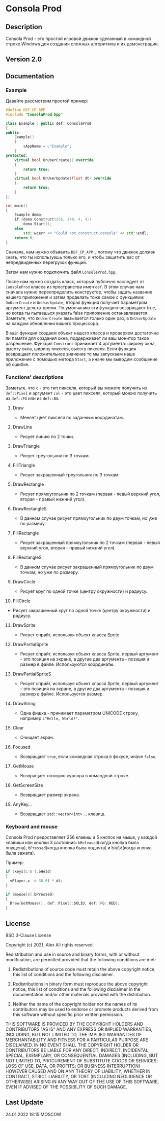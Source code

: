 # **Consola Prod**

## Description

Consola Prod - это простой игровой движок сделанный в командной строке Windows для создания сложных алгоритмов и их демонстрации.

## Version 2.0

## Documentation

### Example

Давайте рассмотрим простой пример:

```c++
#define DEF_CP_APP
#include "ConsolaProd.hpp"

class Example : public def::ConsolaProd
{
public:
	Example()
	{
		sAppName = L"Example";
	}
protected:
	virtual bool OnUserCreate() override
	{
		return true;
	}
	virtual bool OnUserUpdate(float dt) override
	{
		return true;
	}
};

int main()
{
	Example demo;
	if (demo.Construct(256, 240, 4, 4))
		demo.Start();
	else
		std::wcerr << "Could not construct console" << std::endl;
	return 0;
}
```

Сначала, нам нужно объявить ```DEF_CP_APP ```, потому что движок должен знать, что ты используешь только его, и чтобы защитить вас от непредвиденных перегрузок функций.

Затем нам нужно подключить файл ```ConsoleProd.hpp```. 

После нам нужно создать класс, который публично наследует от ```ConsoleProd``` класса из пространства имен `def`. В этом случае нам сначала нужно переопределить конструктор, чтобы задать название нашего приложения и затем проделать тоже самое с функциями: `OnUserCreate` и `OnUserUpdate`, вторая функция получает параметром аргумент дельта-время. По умолчанию эти функцию возвращают true, но когда ты пытаешься указать false приложение останавливается. Заметьте, что `OnUserCreate` вызывается только один раз, а `OnUserUpdate` на каждом обновлении вашего процессора.

В `main` функции создаем объект нашего класса и проверяем достаточно ли памяти для создания окна, поддерживает ли ваш монитор такое разрешение. Функция `Construct` принимает 4 аргумента: ширину окна, высоту окна, ширину пикселя, высоту пикселя. Если функция возвращает положительное значение то мы запускаем наше приложение с помощью метода `Start`, а иначе мы выводим сообщение об ошибке.

### Functions' descriptions

Заметьте, что `c` - это тип пикселя, который вы можете получить из `def::Pixel` и аргумент `col` - это цвет пикселя, который можно получить из `def::FG` или из `def::BG`. 

1. Draw 

   - Меняет цвет пикселя по заданным координатам.

2. DrawLine

   - Рисует линию по 2 точки.

3. DrawTriangle

   - Рисует треугольник по 3 точкам.

4. FillTriangle

   - Рисует закрашенный треугольник по 3 точкам.

5. DrawRectangle

   - Рисует прямоугольник по 2 точкам (первая - левый верхний угол, вторая - правый нижний угол).

6. DrawRectangleS

   - В данном случае рисует прямоугольник по двум точкам, но уже по размеру.

7. FillRectangle

   - Рисует закрашенный прямоугольник по 2 точкам (первая - левый верхний угол, вторая - правый нижний угол).

8. FillRectangleS

   - В данном случае рисует закрашенный прямоугольник по двум точкам, но уже по размеру.

9. DrawCircle

   - Рисует круг по одной точке (центру окружности) и радиусу.

10. FillCircle

   - Рисует закрашенный круг по одной точке (центру окружности) и радиусу.

11. DrawSprite

    - Рисует спрайт, используя объект класса Sprite.

12. DrawPartialSprite

    - Рисует спрайт, используя объект класса Sprite, первый аргумент - это позиция на экране, а другие два аргумента - позиция и размер в файле. Используются координаты.

13. DrawPartialSpriteS

    - Рисует спрайт, используя объект класса Sprite, первый аргумент - это позиция на экране, а другие два аргумента - позиция и размер в файле. Используется размер.

14. DrawString

    - Одна фишка - принимает параметром UNICODE строку, например `L"Hello, World!"`.

15. Clear

    - Очищает экран. 

16. Focused

    - Возвращает `true`, если командная строка в фокусе, иначе `false`.

17. GetMouse

    - Возвращает позицию курсора в командной строке.

18. GetScreenSize

    - Возвращает размер экрана.

19. AnyKey...

    - Возвращает `std::vector<int>` ... клавиш.

### Keyboard and mouse

Consola Prod предоставляет 256 клавиш и 5 кнопок на мыше, у каждой клавиши или кнопки 3 состояния: `bReleased`(когда кнопка была опущена), `bPressed`(когда кнопка была поднята) и `bHeld`(когда кнопка была зажата).

Пример:

```c++
if (keys[L'A'].bHeld)
{
  vPlayer.x -= 30.0f * dt;
}

if (mouse[0].bPressed)
{
  Draw(GetMouse(), def::Pixel::SOLID, def::FG::RED);
}
```

## License

BSD 3-Clause License

Copyright (c) 2021, Alex
All rights reserved.

Redistribution and use in source and binary forms, with or without
modification, are permitted provided that the following conditions are met:

1. Redistributions of source code must retain the above copyright notice, this
   list of conditions and the following disclaimer.

2. Redistributions in binary form must reproduce the above copyright notice,
   this list of conditions and the following disclaimer in the documentation
   and/or other materials provided with the distribution.

3. Neither the name of the copyright holder nor the names of its
   contributors may be used to endorse or promote products derived from
   this software without specific prior written permission.

THIS SOFTWARE IS PROVIDED BY THE COPYRIGHT HOLDERS AND CONTRIBUTORS "AS IS"
AND ANY EXPRESS OR IMPLIED WARRANTIES, INCLUDING, BUT NOT LIMITED TO, THE
IMPLIED WARRANTIES OF MERCHANTABILITY AND FITNESS FOR A PARTICULAR PURPOSE ARE
DISCLAIMED. IN NO EVENT SHALL THE COPYRIGHT HOLDER OR CONTRIBUTORS BE LIABLE
FOR ANY DIRECT, INDIRECT, INCIDENTAL, SPECIAL, EXEMPLARY, OR CONSEQUENTIAL
DAMAGES (INCLUDING, BUT NOT LIMITED TO, PROCUREMENT OF SUBSTITUTE GOODS OR
SERVICES; LOSS OF USE, DATA, OR PROFITS; OR BUSINESS INTERRUPTION) HOWEVER
CAUSED AND ON ANY THEORY OF LIABILITY, WHETHER IN CONTRACT, STRICT LIABILITY,
OR TORT (INCLUDING NEGLIGENCE OR OTHERWISE) ARISING IN ANY WAY OUT OF THE USE
OF THIS SOFTWARE, EVEN IF ADVISED OF THE POSSIBILITY OF SUCH DAMAGE.

## Last Update

24.01.2022 18:15 MOSCOW

